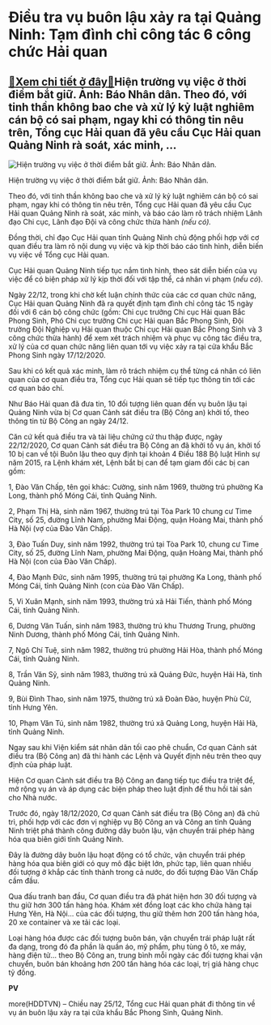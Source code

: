Điều tra vụ buôn lậu xảy ra tại Quảng Ninh: Tạm đình chỉ công tác 6 công chức Hải quan
======================================================================================

[:gift:Xem chi tiết ở đây:gift:](https://hddtvn.com/dieu-tra-vu-buon-lau-xay-ra-tai-quang-ninh-tam-dinh-chi-cong-tac-6-cong-chuc-hai-quan/)Hiện trường vụ việc ở thời điểm bắt giữ. Ảnh: Báo Nhân dân. Theo đó, với tinh thần không bao che và xử lý kỷ luật nghiêm cán bộ có sai phạm, ngay khi có thông tin nêu trên, Tổng cục Hải quan đã yêu cầu Cục Hải quan Quảng Ninh rà soát, xác minh, …
------------------------------------------------------------------------------------------------------------------------------------------------------------------------------------------------------------------------------------------------------





![Hiện trường vụ việc ở thời điểm bắt giữ. Ảnh: Báo Nhân dân.](https://hddtvn.com/wp-content/uploads/2021/01/3823_4912_anh_hang_lau-1608306277095.jpg "Hiện trường vụ việc ở thời điểm bắt giữ. Ảnh: Báo Nhân dân.")


Hiện trường vụ việc ở thời điểm bắt giữ. Ảnh: Báo Nhân dân.



Theo đó, với tinh thần không bao che và xử lý kỷ luật nghiêm cán bộ có sai phạm, ngay khi có thông tin nêu trên, Tổng cục Hải quan đã yêu cầu Cục Hải quan Quảng Ninh rà soát, xác minh, và báo cáo làm rõ trách nhiệm Lãnh đạo Chi cục, Lãnh đạo Đội và công chức thừa hành *(nếu có).*


Đồng thời, chỉ đạo Cục Hải quan tỉnh Quảng Ninh chủ động phối hợp với cơ quan điều tra làm rõ nội dung vụ việc và kịp thời báo cáo tình hình, diễn biến vụ việc về Tổng cục Hải quan.


Cục Hải quan Quảng Ninh tiếp tục nắm tình hình, theo sát diễn biến của vụ việc để có biện pháp xử lý kịp thời đối với tập thể, cá nhân vi phạm (*nếu có*).


Ngày 22/12, trong khi chờ kết luận chính thức của các cơ quan chức năng, Cục Hải quan Quảng Ninh đã ra quyết định tạm đình chỉ công tác 15 ngày đối với 6 cán bộ công chức (gồm: Chi cục trưởng Chi cục Hải quan Bắc Phong Sinh, Phó Chi cục trưởng Chi cục Hải quan Bắc Phong Sinh, Đội trưởng Đội Nghiệp vụ Hải quan thuộc Chi cục Hải quan Bắc Phong Sinh và 3 công chức thừa hành) để xem xét trách nhiệm và phục vụ công tác điều tra, xử lý của cơ quan chức năng liên quan tới vụ việc xảy ra tại cửa khẩu Bắc Phong Sinh ngày 17/12/2020.


Sau khi có kết quả xác minh, làm rõ trách nhiệm cụ thể từng cá nhân có liên quan của cơ quan điều tra, Tổng cục Hải quan sẽ tiếp tục thông tin tới các cơ quan báo chí.


Như Báo Hải quan đã đưa tin, 10 đối tượng liên quan đến vụ buôn lậu tại Quảng Ninh vừa bị Cơ quan Cảnh sát điều tra (Bộ Công an) khởi tố, theo thông tin từ Bộ Công an ngày 24/12.


Căn cứ kết quả điều tra và tài liệu chứng cứ thu thập được, ngày 22/12/2020, Cơ quan Cảnh sát điều tra Bộ Công an đã khởi tố vụ án, khởi tố 10 bị can về tội Buôn lậu theo quy định tại khoản 4 Điều 188 Bộ luật Hình sự năm 2015, ra Lệnh khám xét, Lệnh bắt bị can để tạm giam đối các bị can gồm:


1, Đào Văn Chấp, tên gọi khác: Cường, sinh năm 1969, thường trú phường Ka Long, thành phố Móng Cái, tỉnh Quảng Ninh.


2, Phạm Thị Hà, sinh năm 1967, thường trú tại Tòa Park 10 chung cư Time City, số 25, đường Lĩnh Nam, phường Mai Động, quận Hoàng Mai, thành phố Hà Nội (vợ của Đào Văn Chấp).


3, Đào Tuấn Duy, sinh năm 1992, thường trú tại Tòa Park 10, chung cư Time City, số 25, đường Lĩnh Nam, phường Mai Động, quận Hoàng Mai, thành phố Hà Nội (con của Đào Văn Chấp).


4, Đào Mạnh Đức, sinh năm 1995, thường trú tại phường Ka Long, thành phố Móng Cái, tỉnh Quảng Ninh (con của Đào Văn Chấp).


5, Vi Xuân Mạnh, sinh năm 1993, thường trú xã Hải Tiến, thành phố Móng Cái, tỉnh Quảng Ninh.


6, Dương Văn Tuấn, sinh năm 1983, thường trú khu Thương Trung, phường Ninh Dương, thành phố Móng Cái, tỉnh Quảng Ninh.


7, Ngô Chí Tuệ, sinh năm 1982, thường trú phường Hải Hòa, thành phố Móng Cái, tỉnh Quảng Ninh.


8, Trần Văn Sỹ, sinh năm 1983, thường trú xã Quảng Đức, huyện Hải Hà, tỉnh Quảng Ninh.


9, Bùi Đình Thao, sinh năm 1975, thường trú xã Đoàn Đào, huyện Phù Cừ, tỉnh Hưng Yên.


10, Phạm Văn Tú, sinh năm 1982, thường trú xã Quảng Long, huyện Hải Hà, tỉnh Quảng Ninh.


Ngay sau khi Viện kiểm sát nhân dân tối cao phê chuẩn, Cơ quan Cảnh sát điều tra (Bộ Công an) đã thi hành các Lệnh và Quyết định nêu trên theo quy định của pháp luật.


Hiện Cơ quan Cảnh sát điều tra Bộ Công an đang tiếp tục điều tra triệt để, mở rộng vụ án và áp dụng các biện pháp theo luật định để thu hồi tài sản cho Nhà nước.


Trước đó, ngày 18/12/2020, Cơ quan Cảnh sát điều tra (Bộ Công an) đã chủ trì, phối hợp với các đơn vị nghiệp vụ Bộ Công an và Công an tỉnh Quảng Ninh triệt phá thành công đường dây buôn lậu, vận chuyển trái phép hàng hóa qua biên giới tỉnh Quảng Ninh.


Đây là đường dây buôn lậu hoạt động có tổ chức, vận chuyển trái phép hàng hóa qua biên giới có quy mô đặc biệt lớn, phức tạp, liên quan nhiều đối tượng ở khắp các tỉnh thành trong cả nước, do đối tượng Đào Văn Chấp cầm đầu.


Qua đấu tranh ban đầu, Cơ quan điều tra đã phát hiện hơn 30 đối tượng và thu giữ hơn 300 tấn hàng hóa. Khám xét đồng loạt các kho chứa hàng tại Hưng Yên, Hà Nội… của các đối tượng, thu giữ thêm hơn 200 tấn hàng hóa, 20 xe container và xe tải các loại.


Loại hàng hóa được các đối tượng buôn bán, vận chuyển trái pháp luật rất đa dạng, trong đó đa phần là quần áo, mỹ phẩm, phụ tùng ô tô, xe máy, hàng điện tử… theo Bộ Công an, trung bình mỗi ngày các đối tượng khai vận chuyển, buôn bán khoảng hơn 200 tấn hàng hóa các loại, trị giá hàng chục tỷ đồng.




**PV**



more(HDDTVN) – Chiều nay 25/12, Tổng cuc Hải quan phát đi thông tin về vụ án buôn lậu xảy ra tại cửa khẩu Bắc Phong Sinh, Quảng Ninh.

